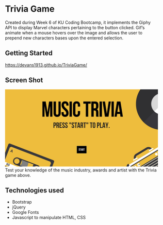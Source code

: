 # Trivia Game

Created during Week 6 of KU Coding Bootcamp, it implements the Giphy API to display Marvel characters pertaining to the button clicked. Gif’s animate when a mouse hovers over the image and allows the user to prepend new characters bases upon the entered selection.

## Getting Started
https://devans1913.github.io/TriviaGame/

## Screen Shot
![Screen shot](assets/images/trivia.jpg)
Test your knowledge of the music industry, awards and artist with the Trivia game above. 

## Technologies used
- Bootstrap
- jQuery
- Google Fonts
- Javascript to manipulate HTML, CSS
